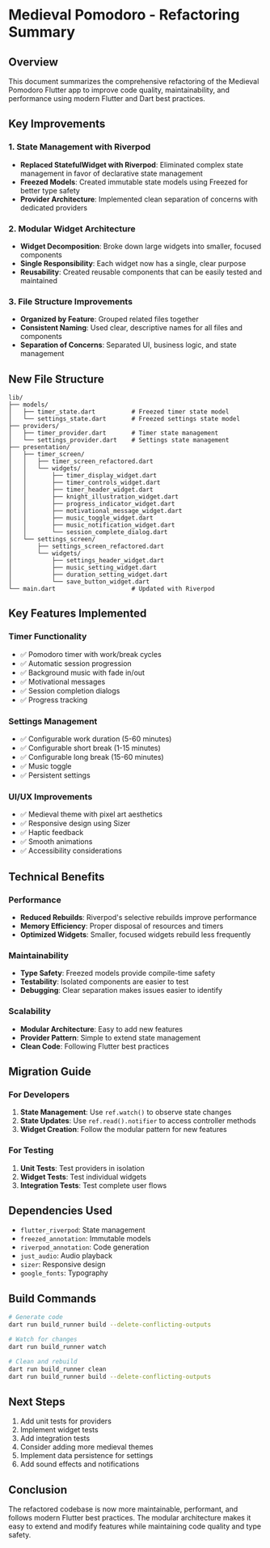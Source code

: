 # Medieval Pomodoro - Refactoring Summary

## Overview
This document summarizes the comprehensive refactoring of the Medieval Pomodoro Flutter app to improve code quality, maintainability, and performance using modern Flutter and Dart best practices.

## Key Improvements

### 1. State Management with Riverpod
- **Replaced StatefulWidget with Riverpod**: Eliminated complex state management in favor of declarative state management
- **Freezed Models**: Created immutable state models using Freezed for better type safety
- **Provider Architecture**: Implemented clean separation of concerns with dedicated providers

### 2. Modular Widget Architecture
- **Widget Decomposition**: Broke down large widgets into smaller, focused components
- **Single Responsibility**: Each widget now has a single, clear purpose
- **Reusability**: Created reusable components that can be easily tested and maintained

### 3. File Structure Improvements
- **Organized by Feature**: Grouped related files together
- **Consistent Naming**: Used clear, descriptive names for all files and components
- **Separation of Concerns**: Separated UI, business logic, and state management

## New File Structure

```
lib/
├── models/
│   ├── timer_state.dart          # Freezed timer state model
│   └── settings_state.dart       # Freezed settings state model
├── providers/
│   ├── timer_provider.dart       # Timer state management
│   └── settings_provider.dart    # Settings state management
├── presentation/
│   ├── timer_screen/
│   │   ├── timer_screen_refactored.dart
│   │   └── widgets/
│   │       ├── timer_display_widget.dart
│   │       ├── timer_controls_widget.dart
│   │       ├── timer_header_widget.dart
│   │       ├── knight_illustration_widget.dart
│   │       ├── progress_indicator_widget.dart
│   │       ├── motivational_message_widget.dart
│   │       ├── music_toggle_widget.dart
│   │       ├── music_notification_widget.dart
│   │       └── session_complete_dialog.dart
│   └── settings_screen/
│       ├── settings_screen_refactored.dart
│       └── widgets/
│           ├── settings_header_widget.dart
│           ├── music_setting_widget.dart
│           ├── duration_setting_widget.dart
│           └── save_button_widget.dart
└── main.dart                     # Updated with Riverpod
```

## Key Features Implemented

### Timer Functionality
- ✅ Pomodoro timer with work/break cycles
- ✅ Automatic session progression
- ✅ Background music with fade in/out
- ✅ Motivational messages
- ✅ Session completion dialogs
- ✅ Progress tracking

### Settings Management
- ✅ Configurable work duration (5-60 minutes)
- ✅ Configurable short break (1-15 minutes)
- ✅ Configurable long break (15-60 minutes)
- ✅ Music toggle
- ✅ Persistent settings

### UI/UX Improvements
- ✅ Medieval theme with pixel art aesthetics
- ✅ Responsive design using Sizer
- ✅ Haptic feedback
- ✅ Smooth animations
- ✅ Accessibility considerations

## Technical Benefits

### Performance
- **Reduced Rebuilds**: Riverpod's selective rebuilds improve performance
- **Memory Efficiency**: Proper disposal of resources and timers
- **Optimized Widgets**: Smaller, focused widgets rebuild less frequently

### Maintainability
- **Type Safety**: Freezed models provide compile-time safety
- **Testability**: Isolated components are easier to test
- **Debugging**: Clear separation makes issues easier to identify

### Scalability
- **Modular Architecture**: Easy to add new features
- **Provider Pattern**: Simple to extend state management
- **Clean Code**: Following Flutter best practices

## Migration Guide

### For Developers
1. **State Management**: Use `ref.watch()` to observe state changes
2. **State Updates**: Use `ref.read().notifier` to access controller methods
3. **Widget Creation**: Follow the modular pattern for new features

### For Testing
1. **Unit Tests**: Test providers in isolation
2. **Widget Tests**: Test individual widgets
3. **Integration Tests**: Test complete user flows

## Dependencies Used
- `flutter_riverpod`: State management
- `freezed_annotation`: Immutable models
- `riverpod_annotation`: Code generation
- `just_audio`: Audio playback
- `sizer`: Responsive design
- `google_fonts`: Typography

## Build Commands
```bash
# Generate code
dart run build_runner build --delete-conflicting-outputs

# Watch for changes
dart run build_runner watch

# Clean and rebuild
dart run build_runner clean
dart run build_runner build --delete-conflicting-outputs
```

## Next Steps
1. Add unit tests for providers
2. Implement widget tests
3. Add integration tests
4. Consider adding more medieval themes
5. Implement data persistence for settings
6. Add sound effects and notifications

## Conclusion
The refactored codebase is now more maintainable, performant, and follows modern Flutter best practices. The modular architecture makes it easy to extend and modify features while maintaining code quality and type safety.
